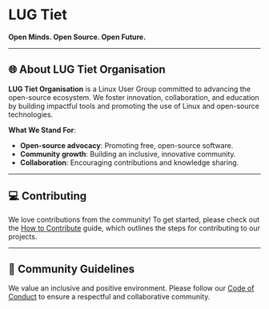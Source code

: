 # LUG Tiet

**Open Minds. Open Source. Open Future.**

---

## 🌐 About LUG Tiet Organisation

**LUG Tiet Organisation** is a Linux User Group committed to advancing the open-source ecosystem. We foster innovation, collaboration, and education by building impactful tools and promoting the use of Linux and open-source technologies.

**What We Stand For**:
- **Open-source advocacy**: Promoting free, open-source software.
- **Community growth**: Building an inclusive, innovative community.
- **Collaboration**: Encouraging contributions and knowledge sharing.

---

## 💻 Contributing

We love contributions from the community! To get started, please check out the [How to Contribute](./CONTRIBUTING.md) guide, which outlines the steps for contributing to our projects.

---

## 🤝 Community Guidelines

We value an inclusive and positive environment. Please follow our [Code of Conduct](./CODE_OF_CONDUCT.md) to ensure a respectful and collaborative community.

